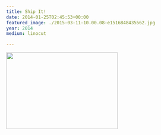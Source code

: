 ```yaml
---
title: Ship It!
date: 2014-01-25T02:45:53+00:00
featured_image: ./2015-03-11-10.00.08-e1516848435562.jpg
year: 2014
medium: linocut

---
```

[<img data-attachment-id="2991" data-permalink="https://www.yergler.net/print/ship-it/2015-03-11-10-00-23/" data-orig-file="https://www.yergler.net/wp-content/uploads/prints/2014-ship-it/2015-03-11-10.00.23-e1516848492507.jpg" data-orig-size="2448,1689" data-comments-opened="0" data-image-meta="{&quot;aperture&quot;:&quot;2.4&quot;,&quot;credit&quot;:&quot;&quot;,&quot;camera&quot;:&quot;iPad Air 2&quot;,&quot;caption&quot;:&quot;&quot;,&quot;created_timestamp&quot;:&quot;1426068023&quot;,&quot;copyright&quot;:&quot;&quot;,&quot;focal_length&quot;:&quot;3.3&quot;,&quot;iso&quot;:&quot;125&quot;,&quot;shutter_speed&quot;:&quot;0.033333333333333&quot;,&quot;title&quot;:&quot;&quot;,&quot;orientation&quot;:&quot;1&quot;}" data-image-title="Ship It! II" data-image-description="" data-image-caption="" data-medium-file="https://www.yergler.net/wp-content/uploads/prints/2014-ship-it/2015-03-11-10.00.23-e1516848492507-300x207.jpg" data-large-file="https://www.yergler.net/wp-content/uploads/prints/2014-ship-it/2015-03-11-10.00.23-e1516848492507-1024x707.jpg" loading="lazy" src="https://www.yergler.net/wp-content/uploads/prints/2014-ship-it/2015-03-11-10.00.23-e1516848492507-300x207.jpg" alt="" width="300" height="207" class="alignright size-medium wp-image-2991" srcset="https://www.yergler.net/wp-content/uploads/prints/2014-ship-it/2015-03-11-10.00.23-e1516848492507-300x207.jpg 300w, https://www.yergler.net/wp-content/uploads/prints/2014-ship-it/2015-03-11-10.00.23-e1516848492507-768x530.jpg 768w, https://www.yergler.net/wp-content/uploads/prints/2014-ship-it/2015-03-11-10.00.23-e1516848492507-1024x707.jpg 1024w" sizes="(max-width: 300px) 100vw, 300px" />][1]

 [1]: https://www.yergler.net/2015-03-11-10-00-23/